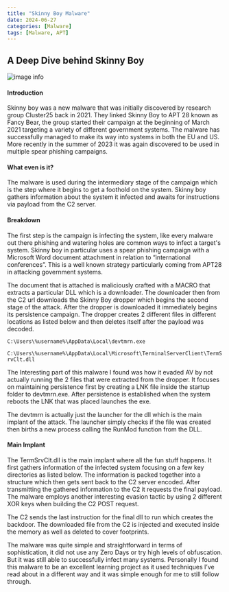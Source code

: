 ```yaml
---
title: "Skinny Boy Malware"
date: 2024-06-27
categories: [Malware]
tags: [Malware, APT]
---
```


## A Deep Dive behind Skinny Boy

![image info](5liced.github.io\assets\FancyBear.jpg)

#### Introduction

Skinny boy was a new malware that was initially discovered by research group Cluster25 back in 2021. They linked Skinny Boy to APT 28 known as Fancy Bear, the group started their campaign at the beginning of March 2021 targeting a variety of different government systems. The malware has successfully managed to make its way into systems in both the EU and US. More recently in the summer of 2023 it was again discovered to be used in multiple spear phishing campaigns.

#### What even is it?

The malware is used during the intermediary stage of the campaign which is the step where it begins to get a foothold on the system. Skinny boy gathers information about the system it infected and awaits for instructions via payload from the C2 server.

#### Breakdown

The first step is the campaign is infecting the system, like every malware out there phishing and watering holes are common ways to infect a target's system. Skinny boy in particular uses a spear phishing campaign with a Microsoft Word document attachment in relation to “international conferences”. This is a well known strategy particularly coming from APT28 in attacking government systems. 

The document that is attached is maliciously crafted with a MACRO that extracts a particular DLL which is a downloader. The downloader then from the C2 url downloads the Skinny Boy dropper which begins the second stage of the attack. After the dropper is downloaded it immediately begins its persistence campaign. The dropper creates 2 different files in different locations as listed below and then deletes itself after the payload was decoded.

`C:\Users\%username%\AppData\Local\devtmrn.exe` 

`C:\Users\%username%\AppData\Local\Microsoft\TerminalServerClient\TermSrvClt.dll`

The Interesting part of this malware I found was how it evaded AV by not actually running the 2 files that were extracted from the dropper. It focuses on maintaining persistence first by creating a LNK file inside the startup folder to devtmrn.exe. After persistence is established when the system reboots the LNK that was placed launches the exe.

The devtmrn is actually just the launcher for the dll which is the main implant of the attack. The launcher simply checks if the file was created then births a new process calling the RunMod function from the DLL.

#### Main Implant

The TermSrvClt.dll is the main implant where all the fun stuff happens. It first gathers information of the infected system focusing on a few key directories as listed below. The information is packed together into a structure which then gets sent back to the C2 server encoded. After transmitting the gathered information to the C2 it requests the final payload. The malware employs another interesting evasion tactic by using 2 different XOR keys when building the C2 POST request. 

The C2 sends the last instruction for the final dll to run which creates the backdoor. The downloaded file from the C2 is injected and executed inside the memory as well as deleted to cover footprints.

The malware was quite simple and straightforward in terms of sophistication, it did not use any Zero Days or try high levels of obfuscation. But it was still able to successfully infect many systems. Personally I found this malware to be an excellent learning project as it used techniques I’ve read about in a different way and it was simple enough for me to still follow through.




